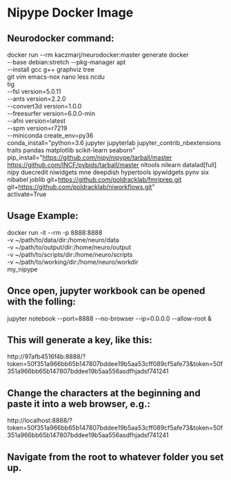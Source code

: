 # Nipype Docker Image

## Neurodocker command:
docker run --rm kaczmarj/neurodocker:master generate docker \
--base debian:stretch --pkg-manager apt \
--install gcc g++ graphviz tree \
          git vim emacs-nox nano less ncdu \
          tig  \
--fsl version=5.0.11 \
--ants version=2.2.0 \
--convert3d version=1.0.0 \
--freesurfer version=6.0.0-min \
--afni version=latest \
--spm version=r7219 \
--miniconda create_env=py36 \
  conda_install="python=3.6 jupyter jupyterlab jupyter_contrib_nbextensions
                 traits pandas matplotlib scikit-learn seaborn" \
  pip_install="https://github.com/nipy/nipype/tarball/master
               https://github.com/INCF/pybids/tarball/master
               nltools nilearn datalad[full] nipy duecredit niwidgets
               mne deepdish hypertools ipywidgets pynv six nibabel joblib
               git+https://github.com/poldracklab/fmriprep.git
               git+https://github.com/poldracklab/niworkflows.git" \
  activate=True


## Usage Example:
docker run -it --rm -p 8888:8888 \
  -v ~/path/to/data/dir:/home/neuro/data \
  -v ~/path/to/output/dir:/home/neuro/output \
  -v ~/path/to/scripts/dir:/home/neuro/scripts \
  -v ~/path/to/working/dir:/home/neuro/workdir \
  my_nipype

## Once open,  jupyter workbook can be opened with the folling:
jupyter notebook --port=8888 --no-browser --ip=0.0.0.0 --allow-root &

## This will generate a key, like this:
http://97afb4516f4b:8888/?token=50f351a966bb65b147807bddee19b5aa53cff089cf5afe73&token=50f351a966bb65b147807bddee19b5aa556asdfhjadsf741241

## Change the characters at the beginning and paste it into a web browser, e.g.:
http://localhost:8888/?token=50f351a966bb65b147807bddee19b5aa53cff089cf5afe73&token=50f351a966bb65b147807bddee19b5aa556asdfhjadsf741241

## Navigate from the root to whatever folder you set up.
